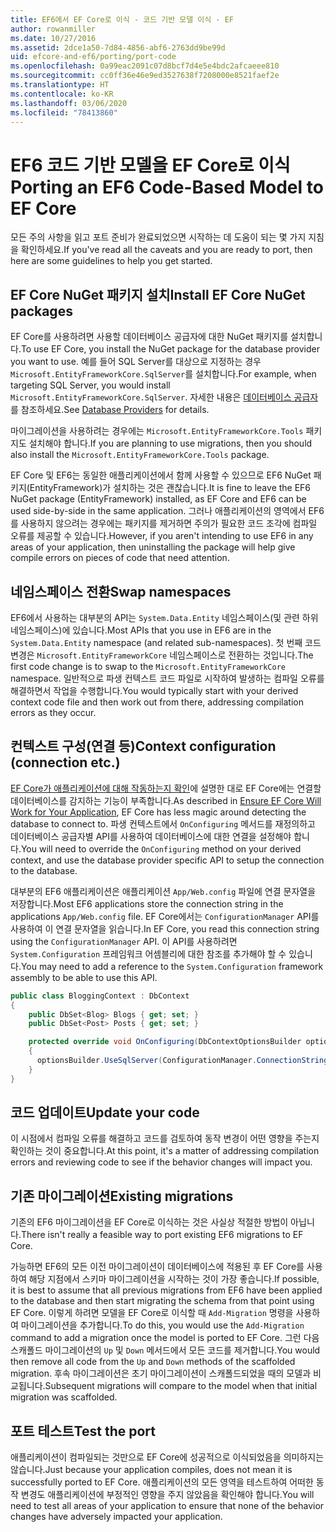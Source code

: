 ```yaml
---
title: EF6에서 EF Core로 이식 - 코드 기반 모델 이식 - EF
author: rowanmiller
ms.date: 10/27/2016
ms.assetid: 2dce1a50-7d84-4856-abf6-2763dd9be99d
uid: efcore-and-ef6/porting/port-code
ms.openlocfilehash: 0a99eac2091c07d8bcf7d4e5e4bdc2afcaeee810
ms.sourcegitcommit: cc0ff36e46e9ed3527638f7208000e8521faef2e
ms.translationtype: HT
ms.contentlocale: ko-KR
ms.lasthandoff: 03/06/2020
ms.locfileid: "78413860"
---
```

# <a name="porting-an-ef6-code-based-model-to-ef-core"></a><span data-ttu-id="e5fd3-102">EF6 코드 기반 모델을 EF Core로 이식</span><span class="sxs-lookup"><span data-stu-id="e5fd3-102">Porting an EF6 Code-Based Model to EF Core</span></span>

<span data-ttu-id="e5fd3-103">모든 주의 사항을 읽고 포트 준비가 완료되었으면 시작하는 데 도움이 되는 몇 가지 지침을 확인하세요.</span><span class="sxs-lookup"><span data-stu-id="e5fd3-103">If you've read all the caveats and you are ready to port, then here are some guidelines to help you get started.</span></span>

## <a name="install-ef-core-nuget-packages"></a><span data-ttu-id="e5fd3-104">EF Core NuGet 패키지 설치</span><span class="sxs-lookup"><span data-stu-id="e5fd3-104">Install EF Core NuGet packages</span></span>

<span data-ttu-id="e5fd3-105">EF Core를 사용하려면 사용할 데이터베이스 공급자에 대한 NuGet 패키지를 설치합니다.</span><span class="sxs-lookup"><span data-stu-id="e5fd3-105">To use EF Core, you install the NuGet package for the database provider you want to use.</span></span> <span data-ttu-id="e5fd3-106">예를 들어 SQL Server를 대상으로 지정하는 경우 `Microsoft.EntityFrameworkCore.SqlServer`를 설치합니다.</span><span class="sxs-lookup"><span data-stu-id="e5fd3-106">For example, when targeting SQL Server, you would install `Microsoft.EntityFrameworkCore.SqlServer`.</span></span> <span data-ttu-id="e5fd3-107">자세한 내용은 [데이터베이스 공급자](../../core/providers/index.md)를 참조하세요.</span><span class="sxs-lookup"><span data-stu-id="e5fd3-107">See [Database Providers](../../core/providers/index.md) for details.</span></span>

<span data-ttu-id="e5fd3-108">마이그레이션을 사용하려는 경우에는 `Microsoft.EntityFrameworkCore.Tools` 패키지도 설치해야 합니다.</span><span class="sxs-lookup"><span data-stu-id="e5fd3-108">If you are planning to use migrations, then you should also install the `Microsoft.EntityFrameworkCore.Tools` package.</span></span>

<span data-ttu-id="e5fd3-109">EF Core 및 EF6는 동일한 애플리케이션에서 함께 사용할 수 있으므로 EF6 NuGet 패키지(EntityFramework)가 설치하는 것은 괜찮습니다.</span><span class="sxs-lookup"><span data-stu-id="e5fd3-109">It is fine to leave the EF6 NuGet package (EntityFramework) installed, as EF Core and EF6 can be used side-by-side in the same application.</span></span> <span data-ttu-id="e5fd3-110">그러나 애플리케이션의 영역에서 EF6를 사용하지 않으려는 경우에는 패키지를 제거하면 주의가 필요한 코드 조각에 컴파일 오류를 제공할 수 있습니다.</span><span class="sxs-lookup"><span data-stu-id="e5fd3-110">However, if you aren't intending to use EF6 in any areas of your application, then uninstalling the package will help give compile errors on pieces of code that need attention.</span></span>

## <a name="swap-namespaces"></a><span data-ttu-id="e5fd3-111">네임스페이스 전환</span><span class="sxs-lookup"><span data-stu-id="e5fd3-111">Swap namespaces</span></span>

<span data-ttu-id="e5fd3-112">EF6에서 사용하는 대부분의 API는 `System.Data.Entity` 네임스페이스(및 관련 하위 네임스페이스)에 있습니다.</span><span class="sxs-lookup"><span data-stu-id="e5fd3-112">Most APIs that you use in EF6 are in the `System.Data.Entity` namespace (and related sub-namespaces).</span></span> <span data-ttu-id="e5fd3-113">첫 번째 코드 변경은 `Microsoft.EntityFrameworkCore` 네임스페이스로 전환하는 것입니다.</span><span class="sxs-lookup"><span data-stu-id="e5fd3-113">The first code change is to swap to the `Microsoft.EntityFrameworkCore` namespace.</span></span> <span data-ttu-id="e5fd3-114">일반적으로 파생 컨텍스트 코드 파일로 시작하여 발생하는 컴파일 오류를 해결하면서 작업을 수행합니다.</span><span class="sxs-lookup"><span data-stu-id="e5fd3-114">You would typically start with your derived context code file and then work out from there, addressing compilation errors as they occur.</span></span>

## <a name="context-configuration-connection-etc"></a><span data-ttu-id="e5fd3-115">컨텍스트 구성(연결 등)</span><span class="sxs-lookup"><span data-stu-id="e5fd3-115">Context configuration (connection etc.)</span></span>

<span data-ttu-id="e5fd3-116">[EF Core가 애플리케이션에 대해 작동하는지 확인](ensure-requirements.md)에 설명한 대로 EF Core에는 연결할 데이터베이스를 감지하는 기능이 부족합니다.</span><span class="sxs-lookup"><span data-stu-id="e5fd3-116">As described in [Ensure EF Core Will Work for Your Application](ensure-requirements.md), EF Core has less magic around detecting the database to connect to.</span></span> <span data-ttu-id="e5fd3-117">파생 컨텍스트에서 `OnConfiguring` 메서드를 재정의하고 데이터베이스 공급자별 API를 사용하여 데이터베이스에 대한 연결을 설정해야 합니다.</span><span class="sxs-lookup"><span data-stu-id="e5fd3-117">You will need to override the `OnConfiguring` method on your derived context, and use the database provider specific API to setup the connection to the database.</span></span>

<span data-ttu-id="e5fd3-118">대부분의 EF6 애플리케이션은 애플리케이션 `App/Web.config` 파일에 연결 문자열을 저장합니다.</span><span class="sxs-lookup"><span data-stu-id="e5fd3-118">Most EF6 applications store the connection string in the applications `App/Web.config` file.</span></span> <span data-ttu-id="e5fd3-119">EF Core에서는 `ConfigurationManager` API를 사용하여 이 연결 문자열을 읽습니다.</span><span class="sxs-lookup"><span data-stu-id="e5fd3-119">In EF Core, you read this connection string using the `ConfigurationManager` API.</span></span> <span data-ttu-id="e5fd3-120">이 API를 사용하려면 `System.Configuration` 프레임워크 어셈블리에 대한 참조를 추가해야 할 수 있습니다.</span><span class="sxs-lookup"><span data-stu-id="e5fd3-120">You may need to add a reference to the `System.Configuration` framework assembly to be able to use this API.</span></span>

``` csharp
public class BloggingContext : DbContext
{
    public DbSet<Blog> Blogs { get; set; }
    public DbSet<Post> Posts { get; set; }

    protected override void OnConfiguring(DbContextOptionsBuilder optionsBuilder)
    {
      optionsBuilder.UseSqlServer(ConfigurationManager.ConnectionStrings["BloggingDatabase"].ConnectionString);
    }
}
```

## <a name="update-your-code"></a><span data-ttu-id="e5fd3-121">코드 업데이트</span><span class="sxs-lookup"><span data-stu-id="e5fd3-121">Update your code</span></span>

<span data-ttu-id="e5fd3-122">이 시점에서 컴파일 오류를 해결하고 코드를 검토하여 동작 변경이 어떤 영향을 주는지 확인하는 것이 중요합니다.</span><span class="sxs-lookup"><span data-stu-id="e5fd3-122">At this point, it's a matter of addressing compilation errors and reviewing code to see if the behavior changes will impact you.</span></span>

## <a name="existing-migrations"></a><span data-ttu-id="e5fd3-123">기존 마이그레이션</span><span class="sxs-lookup"><span data-stu-id="e5fd3-123">Existing migrations</span></span>

<span data-ttu-id="e5fd3-124">기존의 EF6 마이그레이션을 EF Core로 이식하는 것은 사실상 적절한 방법이 아닙니다.</span><span class="sxs-lookup"><span data-stu-id="e5fd3-124">There isn't really a feasible way to port existing EF6 migrations to EF Core.</span></span>

<span data-ttu-id="e5fd3-125">가능하면 EF6의 모든 이전 마이그레이션이 데이터베이스에 적용된 후 EF Core를 사용하여 해당 지점에서 스키마 마이그레이션을 시작하는 것이 가장 좋습니다.</span><span class="sxs-lookup"><span data-stu-id="e5fd3-125">If possible, it is best to assume that all previous migrations from EF6 have been applied to the database and then start migrating the schema from that point using EF Core.</span></span> <span data-ttu-id="e5fd3-126">이렇게 하려면 모델을 EF Core로 이식할 때 `Add-Migration` 명령을 사용하여 마이그레이션을 추가합니다.</span><span class="sxs-lookup"><span data-stu-id="e5fd3-126">To do this, you would use the `Add-Migration` command to add a migration once the model is ported to EF Core.</span></span> <span data-ttu-id="e5fd3-127">그런 다음 스캐폴드 마이그레이션의 `Up` 및 `Down` 메서드에서 모든 코드를 제거합니다.</span><span class="sxs-lookup"><span data-stu-id="e5fd3-127">You would then remove all code from the `Up` and `Down` methods of the scaffolded migration.</span></span> <span data-ttu-id="e5fd3-128">후속 마이그레이션은 초기 마이그레이션이 스캐폴드되었을 때의 모델과 비교됩니다.</span><span class="sxs-lookup"><span data-stu-id="e5fd3-128">Subsequent migrations will compare to the model when that initial migration was scaffolded.</span></span>

## <a name="test-the-port"></a><span data-ttu-id="e5fd3-129">포트 테스트</span><span class="sxs-lookup"><span data-stu-id="e5fd3-129">Test the port</span></span>

<span data-ttu-id="e5fd3-130">애플리케이션이 컴파일되는 것만으로 EF Core에 성공적으로 이식되었음을 의미하지는 않습니다.</span><span class="sxs-lookup"><span data-stu-id="e5fd3-130">Just because your application compiles, does not mean it is successfully ported to EF Core.</span></span> <span data-ttu-id="e5fd3-131">애플리케이션의 모든 영역을 테스트하여 어떠한 동작 변경도 애플리케이션에 부정적인 영향을 주지 않았음을 확인해야 합니다.</span><span class="sxs-lookup"><span data-stu-id="e5fd3-131">You will need to test all areas of your application to ensure that none of the behavior changes have adversely impacted your application.</span></span>
